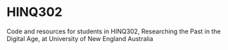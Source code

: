 # HINQ302
Code and resources for students in HINQ302, Researching the Past in the Digital Age, at University of New England Australia
